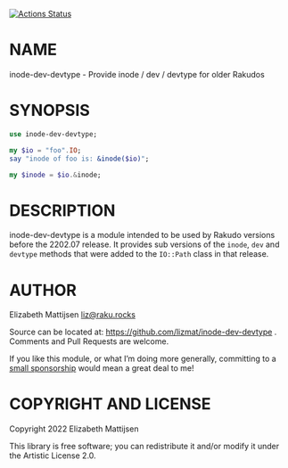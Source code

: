 [![Actions Status](https://github.com/lizmat/inode-dev-devtype/actions/workflows/test.yml/badge.svg)](https://github.com/lizmat/inode-dev-devtype/actions)

NAME
====

inode-dev-devtype - Provide inode / dev / devtype for older Rakudos

SYNOPSIS
========

```raku
use inode-dev-devtype;

my $io = "foo".IO;
say "inode of foo is: &inode($io)";

my $inode = $io.&inode;
```

DESCRIPTION
===========

inode-dev-devtype is a module intended to be used by Rakudo versions before the 2202.07 release. It provides sub versions of the `inode`, `dev` and `devtype` methods that were added to the `IO::Path` class in that release.

AUTHOR
======

Elizabeth Mattijsen <liz@raku.rocks>

Source can be located at: https://github.com/lizmat/inode-dev-devtype . Comments and Pull Requests are welcome.

If you like this module, or what I’m doing more generally, committing to a [small sponsorship](https://github.com/sponsors/lizmat/) would mean a great deal to me!

COPYRIGHT AND LICENSE
=====================

Copyright 2022 Elizabeth Mattijsen

This library is free software; you can redistribute it and/or modify it under the Artistic License 2.0.


